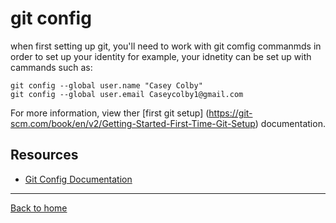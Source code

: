 # git config
when first setting up git, you'll need to work with git comfig commanmds in order to set up your identity
for example, your idnetity can be set up with cammands such as:
```
git config --global user.name "Casey Colby"
git config --global user.email Caseycolby1@gmail.com
```
For more information, view ther [first git setup] (https://git-scm.com/book/en/v2/Getting-Started-First-Time-Git-Setup) documentation.
## Resources
- [Git Config Documentation](https://git-scm.com/docs/git-config)
---
[Back to home](../README.md)


